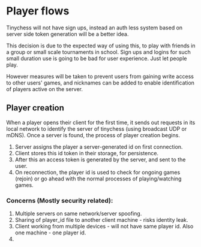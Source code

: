 # Player flows

Tinychess will not have sign ups, instead an auth less system based on server side token generation will be a better idea.

This decision is due to the expected way of using this, to play with friends in a group or small scale tournaments in school. Sign ups and logins for such small duration use is going to be bad for user experience. Just let people play.


However measures will be taken to prevent users from gaining write access to other users' games, and nicknames can be added to enable identification of players active on the server.


## Player creation

When a player opens their client for the first time, it sends out requests in its local network to identify the server of tinychess (using broadcast UDP or mDNS). Once a server is found, the process of player creation begins.

1. Server assigns the player a server-generated id on first connection.
2. Client stores this id token in their storage, for persistence.
3. After this an access token is generated by the server, and sent to the user.
4. On reconnection, the player id is used to check for ongoing games (rejoin) or go ahead with the normal processes of playing/watching games.

### Concerns (Mostly security related):
1. Multiple servers on same network/server spoofing.
2. Sharing of player_id file to another client machine - risks identity leak.
3. Client working from multiple devices - will not have same player id. Also one machine - one player id.
4. 